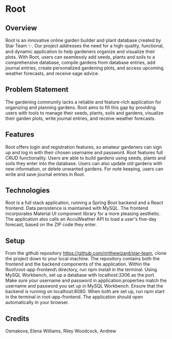 # Root

## Overview
Root is an innovative online garden builder and plant database created by 
Star Team ✨. Our project addresses the need for a high-quality, functional,
and dynamic application to help gardeners organize and visualize their plots. 
With Root, users can seamlessly add seeds, plants and soils to a comprehensive database, 
compile gardens from database entries, add journal entries, create personalized gardening plots, 
and access upcoming weather forecasts, and receive sage advice.

## Problem Statement
The gardening community lacks a reliable and feature-rich application for organizing 
and planning gardens. Root aims to fill this gap by providing users with tools to 
manage their seeds, plants, soils and gardens, visualize their garden plots, write journal entries, 
and receive weather forecasts. 

## Features
Root offers login and registration features, so amateur gardeners can sign up and log in with their chosen username and password.
Root features full CRUD functionality. Users are able to build gardens using seeds, plants and soils they enter into the database.
Users can also update old gardens with new information, or delete unwanted gardens. 
For note keeping, users can write and save journal entries in Root. 


## Technologies
Root is a full stack application, running a Spring Boot backend and a React frontend. 
Data persistence is maintained with MySQL.
The frontend incorporates Material UI component library for a more pleasing aesthetic. 
The application also calls an AccuWeather API to load a user's five-day forecast, based on the ZIP code they enter.

## Setup
From the github repository https://github.com/ririthewizard/star-team, clone the project down to your local machine.
The repository contains both the frontend and the backend components of the application. 
Within the Root\root-app-frontend\ directory, run npm install in the terminal. 
Using MySQL Workbench, set up a database with localhost:3306 as the port. Make sure your username and password in 
application.properties match the username and password you set up in MySQL Workbench.
Ensure that the backend is running on localhost:8080. When both are set up, run npm start in the terminal in root-app-frontend\. 
The application should open automatically in your browser. 

## Credits
Osmakova, Elena
Williams, Riley
Woodcock, Andrew
